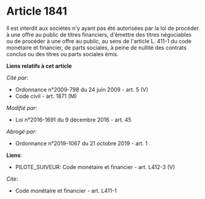 # Article 1841

Il est interdit aux sociétés n'y ayant pas été autorisées par la loi de procéder à une offre au public de titres financiers,
d'émettre des titres négociables ou de procéder à une offre au public, au sens de l'article L. 411-1 du code monétaire et
financier, de parts sociales, à peine de nullité des contrats conclus ou des titres ou parts sociales émis.

**Liens relatifs à cet article**

_Cité par_:

  - Ordonnance n°2009-798 du 24 juin 2009 - art. 5 (V)
  - Code civil - art. 1871 (M)

_Modifié par_:

  - Loi n°2016-1691 du 9 décembre 2016 - art. 45

_Abrogé par_:

  - Ordonnance n°2019-1067 du 21 octobre 2019 - art. 1

**Liens**:

  - PILOTE_SUIVEUR: Code monétaire et financier - art. L412-3 (V)

_Cite_:

  - Code monétaire et financier - art. L411-1

